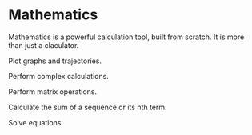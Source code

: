 # Mathematics

Mathematics is a powerful calculation tool, built from scratch.
It is more than just a claculator.

Plot graphs and trajectories.

Perform complex calculations.

Perform matrix operations.

Calculate the sum of a sequence or its nth term.

Solve equations.
